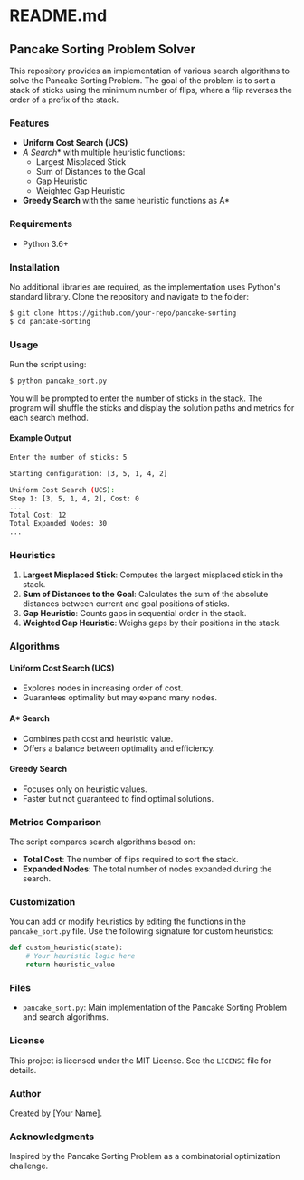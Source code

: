 # README.md

## Pancake Sorting Problem Solver

This repository provides an implementation of various search algorithms to solve the Pancake Sorting Problem. The goal of the problem is to sort a stack of sticks using the minimum number of flips, where a flip reverses the order of a prefix of the stack.

### Features

- **Uniform Cost Search (UCS)**
- **A* Search** with multiple heuristic functions:
  - Largest Misplaced Stick
  - Sum of Distances to the Goal
  - Gap Heuristic
  - Weighted Gap Heuristic
- **Greedy Search** with the same heuristic functions as A*

### Requirements

- Python 3.6+

### Installation

No additional libraries are required, as the implementation uses Python's standard library. Clone the repository and navigate to the folder:

```bash
$ git clone https://github.com/your-repo/pancake-sorting
$ cd pancake-sorting
```

### Usage

Run the script using:

```bash
$ python pancake_sort.py
```

You will be prompted to enter the number of sticks in the stack. The program will shuffle the sticks and display the solution paths and metrics for each search method.

#### Example Output

```bash
Enter the number of sticks: 5

Starting configuration: [3, 5, 1, 4, 2]

Uniform Cost Search (UCS):
Step 1: [3, 5, 1, 4, 2], Cost: 0
...
Total Cost: 12
Total Expanded Nodes: 30
...
```

### Heuristics

1. **Largest Misplaced Stick**: Computes the largest misplaced stick in the stack.
2. **Sum of Distances to the Goal**: Calculates the sum of the absolute distances between current and goal positions of sticks.
3. **Gap Heuristic**: Counts gaps in sequential order in the stack.
4. **Weighted Gap Heuristic**: Weighs gaps by their positions in the stack.

### Algorithms

#### Uniform Cost Search (UCS)
- Explores nodes in increasing order of cost.
- Guarantees optimality but may expand many nodes.

#### A* Search
- Combines path cost and heuristic value.
- Offers a balance between optimality and efficiency.

#### Greedy Search
- Focuses only on heuristic values.
- Faster but not guaranteed to find optimal solutions.

### Metrics Comparison

The script compares search algorithms based on:
- **Total Cost**: The number of flips required to sort the stack.
- **Expanded Nodes**: The total number of nodes expanded during the search.

### Customization

You can add or modify heuristics by editing the functions in the `pancake_sort.py` file. Use the following signature for custom heuristics:

```python
def custom_heuristic(state):
    # Your heuristic logic here
    return heuristic_value
```

### Files

- `pancake_sort.py`: Main implementation of the Pancake Sorting Problem and search algorithms.

### License

This project is licensed under the MIT License. See the `LICENSE` file for details.

### Author

Created by [Your Name].

### Acknowledgments

Inspired by the Pancake Sorting Problem as a combinatorial optimization challenge.
